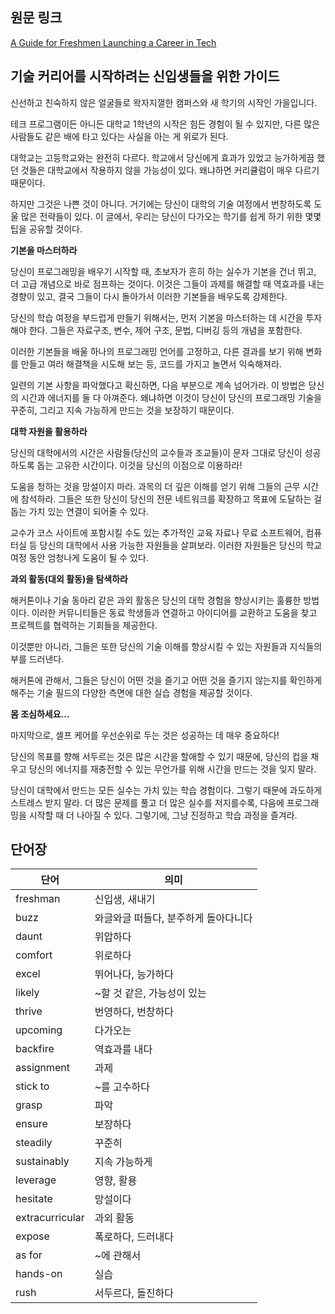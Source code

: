 ## 원문 링크

[A Guide for Freshmen Launching a Career in Tech](https://medium.com/@wits-uwo/a-guide-for-freshmen-launching-a-career-in-tech-a1ef6e1c207d)

## 기술 커리어를 시작하려는 신입생들을 위한 가이드


신선하고 친숙하지 않은 얼굴들로 왁자지껄한 캠퍼스와 새 학기의 시작인 가을입니다.

테크 프로그램이든 아니든 대학교 1학년의 시작은 힘든 경험이 될 수 있지만, 다른 많은 사람들도 같은 배에 타고 있다는 사실을 아는 게 위로가 된다.

대학교는 고등학교와는 완전히 다르다. 학교에서 당신에게 효과가 있었고 능가하게끔 했던 것들은 대학교에서 작용하지 않을 가능성이 있다. 왜냐하면 커리큘럼이 매우 다르기 때문이다.

하지만 그것은 나쁜 것이 아니다. 거기에는 당신이 대학의 기술 여정에서 번창하도록 도울 많은 전략들이 있다. 이 글에서, 우리는 당신이 다가오는 학기를 쉽게 하기 위한 몇몇 팁을 공유할 것이다.

**기본을 마스터하라**

당신이 프로그래밍을 배우기 시작할 때, 초보자가 흔히 하는 실수가 기본을 건너 뛰고, 더 고급 개념으로 바로 점프하는 것이다. 이것은 그들이 과제를 해결할 때 역효과를 내는 경향이 있고, 결국 그들이 다시 돌아가서 이러한 기본들을 배우도록 강제한다.

당신의 학습 여정을 부드럽게 만들기 위해서는, 먼저 기본을 마스터하는 데 시간을 투자해야 한다. 그들은 자료구조, 변수, 제어 구조, 문법, 디버깅 등의 개념을 포함한다.

이러한 기본들을 배울 하나의 프로그래밍 언어를 고정하고, 다른 결과를 보기 위해 변화를 만들고 여러 해결책을 시도해 보는 등, 코드를 가지고 놀면서 익숙해져라.

일련의 기본 사항을 파악했다고 확신하면, 다음 부분으로 계속 넘어가라. 이 방법은 당신의 시간과 에너지를 둘 다 아껴준다. 왜냐하면 이것이 당신이 당신의 프로그래밍 기술을 꾸준히, 그리고 지속 가능하게 만드는 것을 보장하기 때문이다.

**대학 자원을 활용하라**

당신의 대학에서의 시간은 사람들(당신의 교수들과 조교들)이 문자 그대로 당신이 성공하도록 돕는 고유한 시간이다. 이것을 당신의 이점으로 이용하라!

도움을 청하는 것을 망설이지 마라. 과목의 더 깊은 이해를 얻기 위해 그들의 근무 시간에 참석하라. 그들은 또한 당신이 당신의 전문 네트워크를 확장하고 목표에 도달하는 걸 돕는 가치 있는 연결이 되어줄 수 있다.

교수가 코스 사이트에 포함시킬 수도 있는 추가적인 교육 자료나 무료 소프트웨어, 컴퓨터실 등 당신의 대학에서 사용 가능한 자원들을 살펴보라. 이러한 자원들은 당신의 학교 여정 동안 엄청나게 도움이 될 수 있다.

**과외 활동(대외 활동)을 탐색하라**

해커톤이나 기술 동아리 같은 과외 활동은 당신의 대학 경험을 향상시키는 훌륭한 방법이다. 이러한 커뮤니티들은 동료 학생들과 연결하고 아이디어를 교환하고 도움을 찾고 프로젝트를 협력하는 기회들을 제공한다.

이것뿐만 아니라, 그들은 또한 당신의 기술 이해를 향상시킬 수 있는 자원들과 지식들의 부를 드러낸다.

해커톤에 관해서, 그들은 당신이 어떤 것을 즐기고 어떤 것을 즐기지 않는지를 확인하게 해주는 기술 필드의 다양한 측면에 대한 실습 경험을 제공할 것이다.

**몸 조심하세요…**

마지막으로, 셀프 케어를 우선순위로 두는 것은 성공하는 데 매우 중요하다!

당신의 목표를 향해 서두르는 것은 많은 시간을 할애할 수 있기 때문에, 당신의 컵을 채우고 당신의 에너지를 재충전할 수 있는 무언가를 위해 시간을 만드는 것을 잊지 말라.

당신이 대학에서 만드는 모든 실수는 가치 있는 학습 경험이다. 그렇기 때문에 과도하게 스트레스 받지 말라. 더 많은 문제를 풀고 더 많은 실수를 저지를수록, 다음에 프로그래밍을 시작할 때 더 나아질 수 있다. 그렇기에, 그냥 진정하고 학습 과정을 즐겨라.

## 단어장

| 단어 | 의미 |
| --- | --- |
| freshman | 신입생, 새내기 |
| buzz | 와글와글 떠들다, 분주하게 돌아다니다 |
| daunt | 위압하다 |
| comfort | 위로하다 |
| excel | 뛰어나다, 능가하다 |
| likely | ~할 것 같은, 가능성이 있는 |
| thrive | 번영하다, 번창하다 |
| upcoming | 다가오는 |
| backfire | 역효과를 내다 |
| assignment | 과제 |
| stick to | ~를 고수하다 |
| grasp | 파악 |
| ensure | 보장하다 |
| steadily | 꾸준히 |
| sustainably | 지속 가능하게 |
| leverage | 영향, 활용 |
| hesitate | 망설이다 |
| extracurricular | 과외 활동 |
| expose | 폭로하다, 드러내다 |
| as for | ~에 관해서 |
| hands-on | 실습 |
| rush | 서두르다, 돌진하다 |
